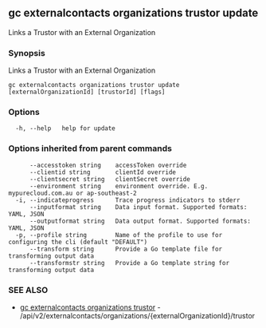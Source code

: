 ## gc externalcontacts organizations trustor update

Links a Trustor with an External Organization

### Synopsis

Links a Trustor with an External Organization

```
gc externalcontacts organizations trustor update [externalOrganizationId] [trustorId] [flags]
```

### Options

```
  -h, --help   help for update
```

### Options inherited from parent commands

```
      --accesstoken string    accessToken override
      --clientid string       clientId override
      --clientsecret string   clientSecret override
      --environment string    environment override. E.g. mypurecloud.com.au or ap-southeast-2
  -i, --indicateprogress      Trace progress indicators to stderr
      --inputformat string    Data input format. Supported formats: YAML, JSON
      --outputformat string   Data output format. Supported formats: YAML, JSON
  -p, --profile string        Name of the profile to use for configuring the cli (default "DEFAULT")
      --transform string      Provide a Go template file for transforming output data
      --transformstr string   Provide a Go template string for transforming output data
```

### SEE ALSO

* [gc externalcontacts organizations trustor](gc_externalcontacts_organizations_trustor.html)	 - /api/v2/externalcontacts/organizations/{externalOrganizationId}/trustor


